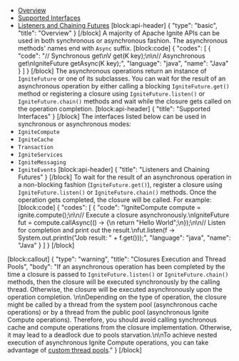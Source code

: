 * [Overview](#section-overview)
* [Supported Interfaces](#section-supported-interfaces)
* [Listeners and Chaining Futures](#section-listeners-and-chaining-futures)
[block:api-header]
{
  "type": "basic",
  "title": "Overview"
}
[/block]
A majority of Apache Ignite APIs can be used in both synchronous or asynchronous fashion. The asynchronous methods' names end with `Async` suffix.
[block:code]
{
  "codes": [
    {
      "code": "// Synchronous get\nV get(K key);\n\n// Asynchronous get\nIgniteFuture<V> getAsync(K key);",
      "language": "java",
      "name": "Java"
    }
  ]
}
[/block]
The asynchronous operations return an instance of `IgniteFuture` or one of its subclasses. You can wait for the result of an asynchronous operation by either calling a blocking `IgniteFuture.get()` method or registering a closure using `IgniteFuture.listen()` or `IgniteFuture.chain()` methods and wait while the closure gets called on the operation completion.
[block:api-header]
{
  "title": "Supported Interfaces"
}
[/block]
The interfaces listed below can be used in synchronous or asynchronous modes:
* `IgniteCompute`
* `IgniteCache`
* `Transaction`
* `IgniteServices`
* `IgniteMessaging`
* `IgniteEvents`
[block:api-header]
{
  "title": "Listeners and Chaining Futures"
}
[/block]
To wait for the result of an asynchronous operation in a non-blocking fashion (`IgniteFuture.get()`), register a closure using `IgniteFuture.listen()` or `IgniteFuture.chain()` methods. Once the operation gets completed, the closure will be called. For example:
[block:code]
{
  "codes": [
    {
      "code": "IgniteCompute compute = ignite.compute();\n\n// Execute a closure asynchronously.\nIgniteFuture<String> fut = compute.callAsync(() -> {\n    return \"Hello World\";\n});\n\n// Listen for completion and print out the result.\nfut.listen(f -> System.out.println(\"Job result: \" + f.get()));",
      "language": "java",
      "name": "Java"
    }
  ]
}
[/block]

[block:callout]
{
  "type": "warning",
  "title": "Closures Execution and Thread Pools",
  "body": "If an asynchronous operation has been completed by the time a closure is passed to `IgniteFuture.listen()` or `IgniteFuture.chain()` methods, then the closure will be executed synchronously by the calling thread. Otherwise, the closure will be executed asynchronously upon the operation completion. \n\nDepending on the type of operation,  the closure might be called by a thread from the system pool (asynchronous cache operations) or by a thread from the public pool (asynchronous Ignite Compute operations). Therefore, you should avoid calling synchronous cache and compute operations from the closure implementation. Otherwise, it may lead to a deadlock due to pools starvation.\n\nTo achieve nested execution of asynchronous Ignite Compute operations, you can take advantage of [custom thread pools](https://apacheignite.readme.io/docs/thread-pools#section-custom-thread-pools)."
}
[/block]